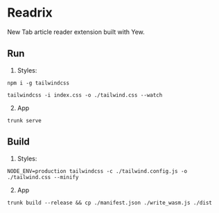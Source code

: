# Readrix

New Tab article reader extension built with Yew.

## Run

1. Styles:

```
npm i -g tailwindcss

tailwindcss -i index.css -o ./tailwind.css --watch
```

2. App

```
trunk serve
```


## Build

1. Styles:

```
NODE_ENV=production tailwindcss -c ./tailwind.config.js -o ./tailwind.css --minify
```

2. App

```
trunk build --release && cp ./manifest.json ./write_wasm.js ./dist
```